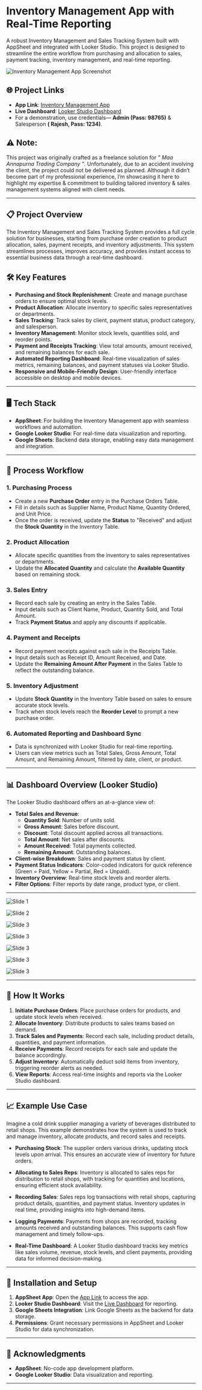 # Inventory Management App with Real-Time Reporting

A robust Inventory Management and Sales Tracking System built with AppSheet and integrated with Looker Studio. This project is designed to streamline the entire workflow from purchasing and allocation to sales, payment tracking, inventory management, and real-time reporting.

![Inventory Management App Screenshot](https://github.com/Ankkit0413/Inventory-Management-App-with-Real-Time-Reporting/blob/main/Inventory%20Managemrnt%20App-2.png)

## 🌐 Project Links

- **App Link**: [Inventory Management App](https://www.appsheet.com/start/f3c86a4a-12ef-465b-925b-5f0d43aac116)
- **Live Dashboard**: [Looker Studio Dashboard](https://lookerstudio.google.com/s/irlW9vYwtG4)
- For a demonstration, use credentials— **Admin (Pass: 98765)** & Salesperson **( Rajesh, Pass: 1234)**.


## ⚠️ **Note:** 

This project was originally crafted as a freelance solution for *" Maa Annapurna Trading Company "*. Unfortunately, due to an accident involving the client, the project could not be delivered as planned. Although it didn’t become part of my professional experience, I’m showcasing it here to highlight my expertise & commitment to building tailored inventory & sales management systems aligned with client needs.

---
## 📋 Project Overview

The Inventory Management and Sales Tracking System provides a full cycle solution for businesses, starting from purchase order creation to product allocation, sales, payment receipts, and inventory adjustments. This system streamlines processes, improves accuracy, and provides instant access to essential business data through a real-time dashboard.

## 🛠️ Key Features

- **Purchasing and Stock Replenishment**: Create and manage purchase orders to ensure optimal stock levels.
- **Product Allocation**: Allocate inventory to specific sales representatives or departments.
- **Sales Tracking**: Track sales by client, payment status, product category, and salesperson.
- **Inventory Management**: Monitor stock levels, quantities sold, and reorder points.
- **Payment and Receipts Tracking**: View total amounts, amount received, and remaining balances for each sale.
- **Automated Reporting Dashboard**: Real-time visualization of sales metrics, remaining balances, and payment statuses via Looker Studio.
- **Responsive and Mobile-Friendly Design**: User-friendly interface accessible on desktop and mobile devices.

---

## 🖥️ Tech Stack

- **AppSheet**: For building the Inventory Management app with seamless workflows and automation.
- **Google Looker Studio**: For real-time data visualization and reporting.
- **Google Sheets**: Backend data storage, enabling easy data management and integration.

---

## 🔄 Process Workflow

### 1. **Purchasing Process**
   - Create a new **Purchase Order** entry in the Purchase Orders Table.
   - Fill in details such as Supplier Name, Product Name, Quantity Ordered, and Unit Price.
   - Once the order is received, update the **Status** to "Received" and adjust the **Stock Quantity** in the Inventory Table.

### 2. **Product Allocation**
   - Allocate specific quantities from the inventory to sales representatives or departments.
   - Update the **Allocated Quantity** and calculate the **Available Quantity** based on remaining stock.

### 3. **Sales Entry**
   - Record each sale by creating an entry in the Sales Table.
   - Input details such as Client Name, Product, Quantity Sold, and Total Amount.
   - Track **Payment Status** and apply any discounts if applicable.

### 4. **Payment and Receipts**
   - Record payment receipts against each sale in the Receipts Table.
   - Input details such as Receipt ID, Amount Received, and Date.
   - Update the **Remaining Amount After Payment** in the Sales Table to reflect the outstanding balance.
   
### 5. **Inventory Adjustment**
   - Update **Stock Quantity** in the Inventory Table based on sales to ensure accurate stock levels.
   - Track when stock levels reach the **Reorder Level** to prompt a new purchase order.

### 6. **Automated Reporting and Dashboard Sync**
   - Data is synchronized with Looker Studio for real-time reporting.
   - Users can view metrics such as Total Sales, Gross Amount, Total Amount, and Remaining Amount, filtered by date, client, or product.

---

## 📊 Dashboard Overview (Looker Studio)

The Looker Studio dashboard offers an at-a-glance view of:

- **Total Sales and Revenue**:
    - **Quantity Sold**: Number of units sold.
    - **Gross Amount**: Sales before discount.
    - **Discount**: Total discount applied across all transactions.
    - **Total Amount**: Net sales after discounts.
    - **Amount Received**: Total payments collected.
    - **Remaining Amount**: Outstanding balances.
- **Client-wise Breakdown**: Sales and payment status by client.
- **Payment Status Indicators**: Color-coded indicators for quick reference (Green = Paid, Yellow = Partial, Red = Unpaid).
- **Inventory Overview**: Real-time stock levels and reorder alerts.
- **Filter Options**: Filter reports by date range, product type, or client.

---
![Slide 1](https://github.com/Ankkit0413/Inventory-Management-App-with-Real-Time-Reporting/blob/main/INVENTORY%20MANAGEMENT-1.jpg)

![Slide 2](https://github.com/Ankkit0413/Inventory-Management-App-with-Real-Time-Reporting/blob/main/INVENTORY%20MANAGEMENT-2.jpg)

![Slide 3](https://github.com/Ankkit0413/Inventory-Management-App-with-Real-Time-Reporting/blob/main/INVENTORY%20MANAGEMENT-3.jpg)

![Slide 3](https://github.com/Ankkit0413/Inventory-Management-App-with-Real-Time-Reporting/blob/main/INVENTORY%20MANAGEMENT-4.jpg)

![Slide 3](https://github.com/Ankkit0413/Inventory-Management-App-with-Real-Time-Reporting/blob/main/INVENTORY%20MANAGEMENT-5.jpg)

![Slide 3](https://github.com/Ankkit0413/Inventory-Management-App-with-Real-Time-Reporting/blob/main/INVENTORY%20MANAGEMENT-6.jpg)

![Slide 3](https://github.com/Ankkit0413/Inventory-Management-App-with-Real-Time-Reporting/blob/main/INVENTORY%20MANAGEMENT-7.jpg)

---
## 🧩 How It Works

1. **Initiate Purchase Orders**: Place purchase orders for products, and update stock levels when received.
2. **Allocate Inventory**: Distribute products to sales teams based on demand.
3. **Track Sales and Payments**: Record each sale, including product details, quantities, and payment information.
4. **Receive Payments**: Record receipts for each sale and update the balance accordingly.
5. **Adjust Inventory**: Automatically deduct sold items from inventory, triggering reorder alerts as needed.
6. **View Reports**: Access real-time insights and reports via the Looker Studio dashboard.

---

## 📈 Example Use Case

Imagine a cold drink supplier managing a variety of beverages distributed to retail shops. This example demonstrates how the system is used to track and manage inventory, allocate products, and record sales and receipts.

- **Purchasing Stock**: The supplier orders various drinks, updating stock levels upon arrival. This ensures an accurate view of inventory for future orders.

- **Allocating to Sales Reps**: Inventory is allocated to sales reps for distribution to retail shops, with tracking for quantities and locations, ensuring efficient stock availability.

- **Recording Sales**: Sales reps log transactions with retail shops, capturing product details, quantities, and payment status. Inventory updates in real time, providing insights into high-demand items.

- **Logging Payments**: Payments from shops are recorded, tracking amounts received and outstanding balances. This supports cash flow management and timely follow-ups.

- **Real-Time Dashboard**: A Looker Studio dashboard tracks key metrics like sales volume, revenue, stock levels, and client payments, providing data for informed decision-making.

---

## 📝 Installation and Setup

1. **AppSheet App**: Open the [App Link](https://www.appsheet.com/start/f3c86a4a-12ef-465b-925b-5f0d43aac116) to access the app.
2. **Looker Studio Dashboard**: Visit the [Live Dashboard](https://lookerstudio.google.com/s/irlW9vYwtG4) for reporting.
3. **Google Sheets Integration**: Link Google Sheets as the backend for data storage.
4. **Permissions**: Grant necessary permissions in AppSheet and Looker Studio for data synchronization.

---

## 🙌 Acknowledgments

- **AppSheet**: No-code app development platform.
- **Google Looker Studio**: Data visualization and reporting.

---


